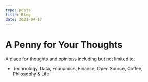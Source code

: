 ```yaml
---
type: posts
title: Blog
date: 2021-04-17
---
```


# A Penny for Your Thoughts

A place for thoughts and opinions including but not limited to:

- Technology, Data, Economics, Finance, Open Source, Coffee, Philosophy & Life
